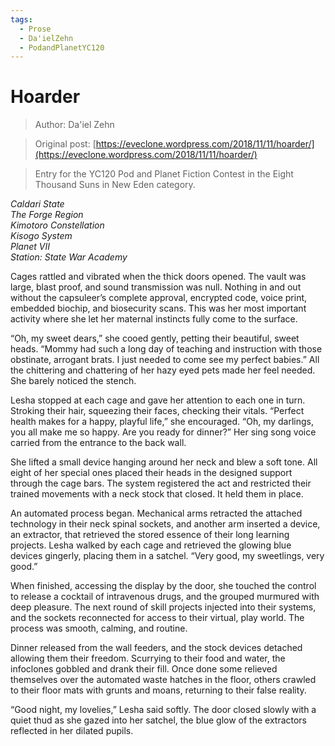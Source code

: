 ```yaml
---
tags:
  - Prose
  - Da'ielZehn
  - PodandPlanetYC120
---
```


# Hoarder

> Author: Da'iel Zehn

> Original post: [https://eveclone.wordpress.com/2018/11/11/hoarder/](https://eveclone.wordpress.com/2018/11/11/hoarder/)

> Entry for the YC120 Pod and Planet Fiction Contest in the Eight Thousand Suns in New Eden category.


*Caldari State*<br>
*The Forge Region*<br>
*Kimotoro Constellation*<br>
*Kisogo System*<br>
*Planet VII*<br>
*Station: State War Academy*<br>

Cages rattled and vibrated when the thick doors opened. The vault was large, blast proof, and sound transmission was null. Nothing in and out without the capsuleer’s complete approval, encrypted code, voice print, embedded biochip, and biosecurity scans. This was her most important activity where she let her maternal instincts fully come to the surface.

“Oh, my sweet dears,” she cooed gently, petting their beautiful, sweet heads. “Mommy had such a long day of teaching and instruction with those obstinate, arrogant brats. I just needed to come see my perfect babies.” All the chittering and chattering of her hazy eyed pets made her feel needed. She barely noticed the stench.

Lesha stopped at each cage and gave her attention to each one in turn. Stroking their hair, squeezing their faces, checking their vitals. “Perfect health makes for a happy, playful life,” she encouraged. “Oh, my darlings, you all make me so happy. Are you ready for dinner?” Her sing song voice carried from the entrance to the back wall.


She lifted a small device hanging around her neck and blew a soft tone. All eight of her special ones placed their heads in the designed support through the cage bars. The system registered the act and restricted their trained movements with a neck stock that closed. It held them in place.

An automated process began. Mechanical arms retracted the attached technology in their neck spinal sockets, and another arm inserted a device, an extractor, that retrieved the stored essence of their long learning projects. Lesha walked by each cage and retrieved the glowing blue devices gingerly, placing them in a satchel. “Very good, my sweetlings, very good.”

When finished, accessing the display by the door, she touched the control to release a cocktail of intravenous drugs, and the grouped murmured with deep pleasure. The next round of skill projects injected into their systems, and the sockets reconnected for access to their virtual, play world. The process was smooth, calming, and routine.

Dinner released from the wall feeders, and the stock devices detached allowing them their freedom. Scurrying to their food and water, the infoclones gobbled and drank their fill. Once done some relieved themselves over the automated waste hatches in the floor, others crawled to their floor mats with grunts and moans, returning to their false reality.

“Good night, my lovelies,” Lesha said softly. The door closed slowly with a quiet thud as she gazed into her satchel, the blue glow of the extractors reflected in her dilated pupils.
